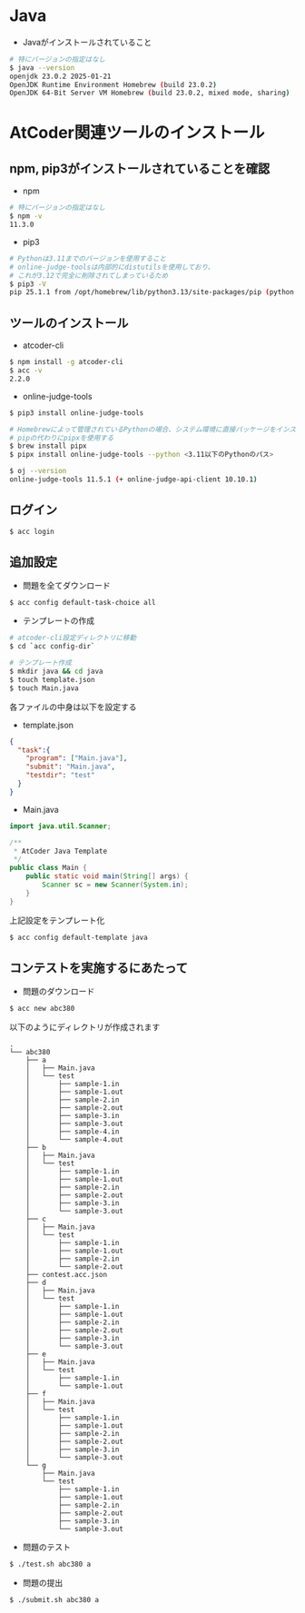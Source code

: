
# Java

- Javaがインストールされていること

```sh
# 特にバージョンの指定はなし
$ java --version
openjdk 23.0.2 2025-01-21
OpenJDK Runtime Environment Homebrew (build 23.0.2)
OpenJDK 64-Bit Server VM Homebrew (build 23.0.2, mixed mode, sharing)

```

# AtCoder関連ツールのインストール

## npm, pip3がインストールされていることを確認

- npm

```sh
# 特にバージョンの指定はなし
$ npm -v
11.3.0
```

- pip3

```sh
# Pythonは3.11までのバージョンを使用すること
# online-judge-toolsは内部的にdistutilsを使用しており、
# これが3.12で完全に削除されてしまっているため
$ pip3 -V
pip 25.1.1 from /opt/homebrew/lib/python3.13/site-packages/pip (python 3.13)
```

## ツールのインストール

- atcoder-cli

```sh
$ npm install -g atcoder-cli
$ acc -v
2.2.0
```

- online-judge-tools

```sh
$ pip3 install online-judge-tools

# Homebrewによって管理されているPythonの場合、システム環境に直接パッケージをインストールするのは危険と判断され、インストールが失敗することがある。
# pipの代わりにpipxを使用する
$ brew install pipx
$ pipx install online-judge-tools --python <3.11以下のPythonのパス>

$ oj --version
online-judge-tools 11.5.1 (+ online-judge-api-client 10.10.1)
```

## ログイン

```sh
$ acc login
```

## 追加設定

- 問題を全てダウンロード

```
$ acc config default-task-choice all
```

- テンプレートの作成

```sh
# atcoder-cli設定ディレクトリに移動
$ cd `acc config-dir`

# テンプレート作成
$ mkdir java && cd java
$ touch template.json
$ touch Main.java
```

各ファイルの中身は以下を設定する

- template.json

```json
{
  "task":{
    "program": ["Main.java"],
    "submit": "Main.java",
	"testdir": "test"
  }
}
```

- Main.java

```java
import java.util.Scanner;

/**
 * AtCoder Java Template
 */
public class Main {
    public static void main(String[] args) {
        Scanner sc = new Scanner(System.in);
    }
}
```

上記設定をテンプレート化

```sh
$ acc config default-template java
```

## コンテストを実施するにあたって

- 問題のダウンロード

```sh
$ acc new abc380
```

以下のようにディレクトリが作成されます

```text
.
└── abc380
    ├── a
    │   ├── Main.java
    │   └── test
    │       ├── sample-1.in
    │       ├── sample-1.out
    │       ├── sample-2.in
    │       ├── sample-2.out
    │       ├── sample-3.in
    │       ├── sample-3.out
    │       ├── sample-4.in
    │       └── sample-4.out
    ├── b
    │   ├── Main.java
    │   └── test
    │       ├── sample-1.in
    │       ├── sample-1.out
    │       ├── sample-2.in
    │       ├── sample-2.out
    │       ├── sample-3.in
    │       └── sample-3.out
    ├── c
    │   ├── Main.java
    │   └── test
    │       ├── sample-1.in
    │       ├── sample-1.out
    │       ├── sample-2.in
    │       └── sample-2.out
    ├── contest.acc.json
    ├── d
    │   ├── Main.java
    │   └── test
    │       ├── sample-1.in
    │       ├── sample-1.out
    │       ├── sample-2.in
    │       ├── sample-2.out
    │       ├── sample-3.in
    │       └── sample-3.out
    ├── e
    │   ├── Main.java
    │   └── test
    │       ├── sample-1.in
    │       └── sample-1.out
    ├── f
    │   ├── Main.java
    │   └── test
    │       ├── sample-1.in
    │       ├── sample-1.out
    │       ├── sample-2.in
    │       ├── sample-2.out
    │       ├── sample-3.in
    │       └── sample-3.out
    └── g
        ├── Main.java
        └── test
            ├── sample-1.in
            ├── sample-1.out
            ├── sample-2.in
            ├── sample-2.out
            ├── sample-3.in
            └── sample-3.out
```

- 問題のテスト

```sh
$ ./test.sh abc380 a
```

- 問題の提出

```sh
$ ./submit.sh abc380 a
```
